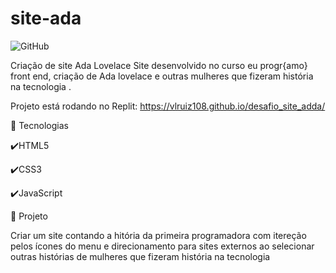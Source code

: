 # site-ada
![GitHub](https://img.shields.io/github/license/vlruiz108/siteadda?style=plastic)

Criação de site Ada Lovelace
Site desenvolvido no curso eu progr{amo} front end, criação de Ada lovelace e outras mulheres que fizeram história na tecnologia .

Projeto está rodando no Replit: https://vlruiz108.github.io/desafio_site_adda/

📍 Tecnologias

✔️HTML5

✔️CSS3

✔️JavaScript

📍 Projeto

Criar um site contando a hitória da primeira programadora com itereção pelos ícones do menu e direcionamento para sites externos ao selecionar outras
histórias de mulheres que fizeram história na tecnologia 

